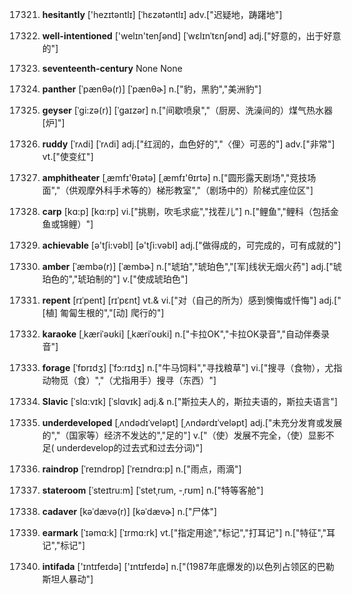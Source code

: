 17321. **hesitantly**
['hezɪtəntlɪ]  [ˈhɛzətəntlɪ]
adv.["迟疑地，踌躇地"]  

17322. **well-intentioned**
['welɪn'tenʃənd]  [ˈwɛlɪnˈtɛnʃənd]
adj.["好意的，出于好意的"]  

17323. **seventeenth-century**
None
None

17324. **panther**
[ˈpænθə(r)]  [ˈpænθɚ]
n.["豹，黑豹","美洲豹"]  

17325. **geyser**
[ˈgi:zə(r)]  [ˈgaɪzər]
n.["间歇喷泉","（厨房、洗澡间的）煤气热水器[炉]"]  

17326. **ruddy**
[ˈrʌdi]  [ˈrʌdi]
adj.["红润的，血色好的","〈俚〉可恶的"]  adv.["非常"]  vt.["使变红"]  

17327. **amphitheater**
[ˌæmfɪ'θɪətə]  [ˌæmfɪ'θɪrtə]
n.["圆形露天剧场","竞技场面","（供观摩外科手术等的）梯形教室","（剧场中的）阶梯式座位区"]  

17328. **carp**
[kɑ:p]  [kɑ:rp]
vi.["挑剔，吹毛求疵","找茬儿"]  n.["鲤鱼","鲤科（包括金鱼或锦鲤）"]  

17329. **achievable**
[ə'tʃi:vəbl]  [ə'tʃi:vəbl]
adj.["做得成的，可完成的，可有成就的"]  

17330. **amber**
[ˈæmbə(r)]  [ˈæmbɚ]
n.["琥珀","琥珀色","[军]线状无烟火药"]  adj.["琥珀色的","琥珀制的"]  v.["使成琥珀色"]  

17331. **repent**
[rɪˈpent]  [rɪˈpɛnt]
vt.& vi.["对（自己的所为）感到懊悔或忏悔"]  adj.["[植] 匍匐生根的","[动] 爬行的"]  

17332. **karaoke**
[ˌkæriˈəʊki]  [ˌkæriˈoʊki]
n.["卡拉OK","卡拉OK录音","自动伴奏录音"]  

17333. **forage**
[ˈfɒrɪdʒ]  [ˈfɔ:rɪdʒ]
n.["牛马饲料","寻找粮草"]  vi.["搜寻（食物），尤指动物觅（食）","（尤指用手）搜寻（东西）"]  

17334. **Slavic**
[ˈslɑ:vɪk]  [ˈslɑvɪk]
adj.& n.["斯拉夫人的，斯拉夫语的，斯拉夫语言"]  

17335. **underdeveloped**
[ˌʌndədɪˈveləpt]  [ˌʌndərdɪˈveləpt]
adj.["未充分发育或发展的","（国家等）经济不发达的","足的"]  v.["（使）发展不完全，（使）显影不足( underdevelop的过去式和过去分词)"]  

17336. **raindrop**
[ˈreɪndrɒp]  [ˈreɪndrɑ:p]
n.["雨点，雨滴"]  

17337. **stateroom**
[ˈsteɪtru:m]  [ˈstetˌrum, -ˌrʊm]
n.["特等客舱"]  

17338. **cadaver**
[kəˈdævə(r)]  [kəˈdævɚ]
n.["尸体"]  

17339. **earmark**
[ˈɪəmɑ:k]  [ˈɪrmɑ:rk]
vt.["指定用途","标记","打耳记"]  n.["特征","耳记","标记"]  

17340. **intifada**
['ɪntɪfeɪdə]  ['ɪntɪfeɪdə]
n.["(1987年底爆发的)以色列占领区的巴勒斯坦人暴动"]  


